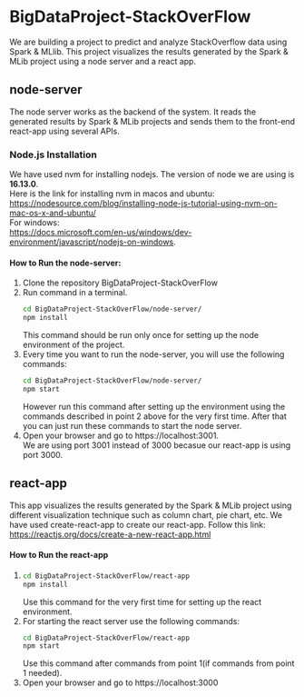 # BigDataProject-StackOverFlow

We are building a project to predict and analyze StackOverflow data using Spark
& MLlib. This project visualizes the results generated by the Spark & MLib project
using a node server and a react app.

## node-server
The node server works as the backend of the system. It reads the generated results 
by Spark & MLib projects and sends them to the front-end react-app using several APIs.

### Node.js Installation
We have used nvm for installing nodejs. The version of node we are using is **16.13.0**.  
Here is the link for installing nvm in macos and ubuntu:  
https://nodesource.com/blog/installing-node-js-tutorial-using-nvm-on-mac-os-x-and-ubuntu/  
For windows:  
https://docs.microsoft.com/en-us/windows/dev-environment/javascript/nodejs-on-windows.  

#### How to Run the node-server:
1.  Clone the repository BigDataProject-StackOverFlow  
2.  Run command in a terminal.  
    ```bash
    cd BigDataProject-StackOverFlow/node-server/
    npm install
    ```  
    This command should be run only once for setting up the node environment of the project.  
3.  Every time you want to run the node-server, you will use the following commands:  
    ```bash 
    cd BigDataProject-StackOverFlow/node-server/
    npm start
    ```
    However run this command after setting up the environment using the commands described 
    in point 2 above for the very first time. After that you can just run these commands to
    start the node server.  
4.  Open your browser and go to https://localhost:3001.  
    We are using port 3001 instead 
    of 3000 becasue our react-app is using port 3000.
  
## react-app
This app visualizes the results generated by the Spark & MLib project
using different visualization technique such as column chart, pie chart, etc.
We have used create-react-app to create our react-app. Follow this link:  
https://reactjs.org/docs/create-a-new-react-app.html  

#### How to Run the react-app
1.  ```bash
    cd BigDataProject-StackOverFlow/react-app
    npm install
    ```
    Use this command for the very first time for setting up the react environment.
2.  For starting the react server use the following commands:  
    ```bash
    cd BigDataProject-StackOverFlow/react-app
    npm start
    ```
    Use this command after commands from point 1(if commands from point 1 needed).
3.  Open your browser and go to https://localhost:3000

    
